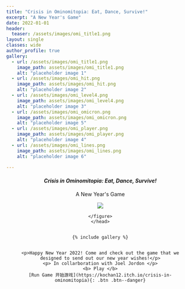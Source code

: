 ```yaml
---
title: "Crisis in Ominomitopia: Eat, Dance, Survive!"
excerpt: "A New Year's Game"
date: 2022-01-01
header:
  teaser: /assets/images/omi_title1.png
layout: single
classes: wide
author_profile: true
gallery:
  - url: /assets/images/omi_title1.png
    image_path: assets/images/omi_title1.png
    alt: "placeholder image 1"
  - url: /assets/images/omi_hit.png
    image_path: assets/images/omi_hit.png
    alt: "placeholder image 2"
  - url: /assets/images/omi_level4.png
    image_path: assets/images/omi_level4.png
    alt: "placeholder image 3"
  - url: /assets/images/omi_omicron.png
    image_path: assets/images/omi_omicron.png
    alt: "placeholder image 5"
  - url: /assets/images/omi_player.png
    image_path: assets/images/omi_player.png
    alt: "placeholder image 4"
  - url: /assets/images/omi_lines.png
    image_path: assets/images/omi_lines.png
    alt: "placeholder image 6"

---
```


<h4 style = "text-align: center;"> <i> Crisis in Ominomitopia: Eat, Dance, Survive!</i></h4>
<p style = "text-align: center;"> A New Year's Game</p>




   <head style="text-align: center;">
    <figure style = "text-align: center">
        <img src="{{site.baseurl}}/assets/images/omi_banner.png">
        <p></p>
        <figcaption ><a href="https://kochan12.itch.io/crisis-in-ominomitopia">  </a></figcaption> 
       
    </figure>
    </head>


    {% include gallery %}

 
    <p>Happy New Year 2022! Come and check out the game that we designed to send out our new year wishes!</p>
    <p> In collarboration with Joel Jordon </p>
    <b> Play </b>
    [Run Game 开始游戏](https://kochan12.itch.io/crisis-in-ominomitopia){: .btn .btn--danger}
  